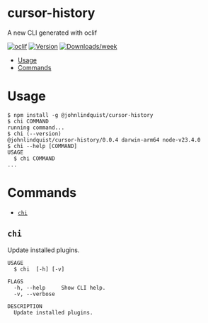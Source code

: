 cursor-history
=================

A new CLI generated with oclif


[![oclif](https://img.shields.io/badge/cli-oclif-brightgreen.svg)](https://oclif.io)
[![Version](https://img.shields.io/npm/v/cursor-history.svg)](https://npmjs.org/package/cursor-history)
[![Downloads/week](https://img.shields.io/npm/dw/cursor-history.svg)](https://npmjs.org/package/cursor-history)


<!-- toc -->
* [Usage](#usage)
* [Commands](#commands)
<!-- tocstop -->
# Usage
<!-- usage -->
```sh-session
$ npm install -g @johnlindquist/cursor-history
$ chi COMMAND
running command...
$ chi (--version)
@johnlindquist/cursor-history/0.0.4 darwin-arm64 node-v23.4.0
$ chi --help [COMMAND]
USAGE
  $ chi COMMAND
...
```
<!-- usagestop -->
# Commands
<!-- commands -->
* [`chi`](#chi)

## `chi`

Update installed plugins.

```
USAGE
  $ chi  [-h] [-v]

FLAGS
  -h, --help     Show CLI help.
  -v, --verbose

DESCRIPTION
  Update installed plugins.
```
<!-- commandsstop -->

